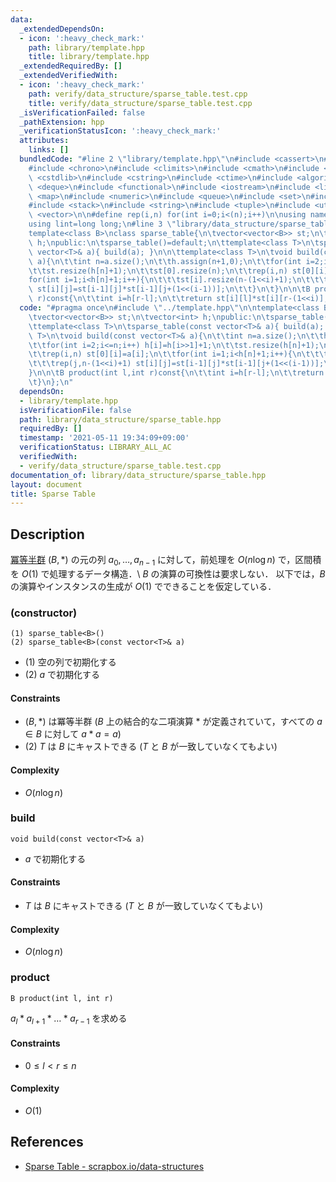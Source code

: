 ```yaml
---
data:
  _extendedDependsOn:
  - icon: ':heavy_check_mark:'
    path: library/template.hpp
    title: library/template.hpp
  _extendedRequiredBy: []
  _extendedVerifiedWith:
  - icon: ':heavy_check_mark:'
    path: verify/data_structure/sparse_table.test.cpp
    title: verify/data_structure/sparse_table.test.cpp
  _isVerificationFailed: false
  _pathExtension: hpp
  _verificationStatusIcon: ':heavy_check_mark:'
  attributes:
    links: []
  bundledCode: "#line 2 \"library/template.hpp\"\n#include <cassert>\n#include <cctype>\n\
    #include <chrono>\n#include <climits>\n#include <cmath>\n#include <cstdio>\n#include\
    \ <cstdlib>\n#include <cstring>\n#include <ctime>\n#include <algorithm>\n#include\
    \ <deque>\n#include <functional>\n#include <iostream>\n#include <limits>\n#include\
    \ <map>\n#include <numeric>\n#include <queue>\n#include <set>\n#include <sstream>\n\
    #include <stack>\n#include <string>\n#include <tuple>\n#include <utility>\n#include\
    \ <vector>\n\n#define rep(i,n) for(int i=0;i<(n);i++)\n\nusing namespace std;\n\
    using lint=long long;\n#line 3 \"library/data_structure/sparse_table.hpp\"\n\n\
    template<class B>\nclass sparse_table{\n\tvector<vector<B>> st;\n\tvector<int>\
    \ h;\npublic:\n\tsparse_table()=default;\n\ttemplate<class T>\n\tsparse_table(const\
    \ vector<T>& a){ build(a); }\n\n\ttemplate<class T>\n\tvoid build(const vector<T>&\
    \ a){\n\t\tint n=a.size();\n\t\th.assign(n+1,0);\n\t\tfor(int i=2;i<=n;i++) h[i]=h[i>>1]+1;\n\
    \t\tst.resize(h[n]+1);\n\t\tst[0].resize(n);\n\t\trep(i,n) st[0][i]=a[i];\n\t\t\
    for(int i=1;i<h[n]+1;i++){\n\t\t\tst[i].resize(n-(1<<i)+1);\n\t\t\trep(j,n-(1<<i)+1)\
    \ st[i][j]=st[i-1][j]*st[i-1][j+(1<<(i-1))];\n\t\t}\n\t}\n\n\tB product(int l,int\
    \ r)const{\n\t\tint i=h[r-l];\n\t\treturn st[i][l]*st[i][r-(1<<i)];\n\t}\n};\n"
  code: "#pragma once\n#include \"../template.hpp\"\n\ntemplate<class B>\nclass sparse_table{\n\
    \tvector<vector<B>> st;\n\tvector<int> h;\npublic:\n\tsparse_table()=default;\n\
    \ttemplate<class T>\n\tsparse_table(const vector<T>& a){ build(a); }\n\n\ttemplate<class\
    \ T>\n\tvoid build(const vector<T>& a){\n\t\tint n=a.size();\n\t\th.assign(n+1,0);\n\
    \t\tfor(int i=2;i<=n;i++) h[i]=h[i>>1]+1;\n\t\tst.resize(h[n]+1);\n\t\tst[0].resize(n);\n\
    \t\trep(i,n) st[0][i]=a[i];\n\t\tfor(int i=1;i<h[n]+1;i++){\n\t\t\tst[i].resize(n-(1<<i)+1);\n\
    \t\t\trep(j,n-(1<<i)+1) st[i][j]=st[i-1][j]*st[i-1][j+(1<<(i-1))];\n\t\t}\n\t\
    }\n\n\tB product(int l,int r)const{\n\t\tint i=h[r-l];\n\t\treturn st[i][l]*st[i][r-(1<<i)];\n\
    \t}\n};\n"
  dependsOn:
  - library/template.hpp
  isVerificationFile: false
  path: library/data_structure/sparse_table.hpp
  requiredBy: []
  timestamp: '2021-05-11 19:34:09+09:00'
  verificationStatus: LIBRARY_ALL_AC
  verifiedWith:
  - verify/data_structure/sparse_table.test.cpp
documentation_of: library/data_structure/sparse_table.hpp
layout: document
title: Sparse Table
---
```


## Description
[冪等半群](https://en.wikipedia.org/wiki/Band_(algebra)) $(B,\ast)$ の元の列 $a_0,\ldots,a_{n-1}$ に対して，前処理を $O(n\log n)$ で，区間積を $O(1)$ で処理するデータ構造．\\
$B$ の演算の可換性は要求しない．
以下では，$B$ の演算やインスタンスの生成が $O(1)$ でできることを仮定している．

### (constructor)
```
(1) sparse_table<B>()
(2) sparse_table<B>(const vector<T>& a)
```
- (1) 空の列で初期化する
- (2) $a$ で初期化する

#### Constraints
- $(B,\ast)$ は冪等半群 ($B$ 上の結合的な二項演算 $\ast$ が定義されていて，すべての $a\in B$ に対して $a\ast a=a$)
- (2) $T$ は $B$ にキャストできる ($T$ と $B$ が一致していなくてもよい)

#### Complexity
- $O(n\log n)$

### build
```
void build(const vector<T>& a)
```
- $a$ で初期化する

#### Constraints
- $T$ は $B$ にキャストできる ($T$ と $B$ が一致していなくてもよい)

#### Complexity
- $O(n\log n)$

### product
```
B product(int l, int r)
```
$a_l\ast a_{l+1}\ast\ldots\ast a_{r-1}$ を求める

#### Constraints
- $0\le l\lt r\le n$

#### Complexity
- $O(1)$

## References
- [Sparse Table - scrapbox.io/data-structures](https://scrapbox.io/data-structures/Sparse_Table)
